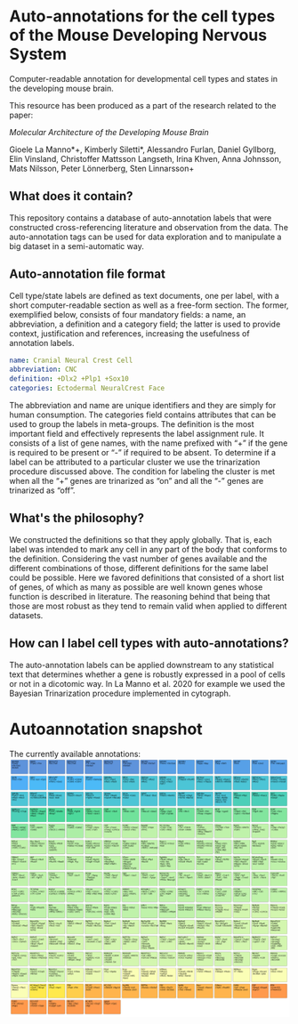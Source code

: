 # Auto-annotations for the cell types of the Mouse Developing Nervous System 
Computer-readable annotation for developmental cell types and states in the developing mouse brain.

This resource has been produced as a part of the research related to the paper:

*Molecular Architecture of the Developing Mouse Brain*

Gioele La Manno*+, Kimberly Siletti*, Alessandro Furlan, Daniel Gyllborg, Elin Vinsland, Christoffer Mattsson Langseth, Irina Khven, Anna Johnsson, Mats Nilsson, Peter Lönnerberg, Sten Linnarsson+

## What does it contain?

This repository contains a database of auto-annotation labels that were constructed cross-referencing literature and observation from the data. The auto-annotation tags can be used for data exploration and to manipulate a big dataset in a semi-automatic way.

## Auto-annotation file format

Cell type/state labels are defined as text documents, one per label, with a short computer-readable section as well as a free-form section. The former, exemplified below, consists of four mandatory fields: a name, an abbreviation, a definition and a category field; the latter is used to provide context, justification and references, increasing the usefulness of annotation labels.

```yaml
name: Cranial Neural Crest Cell
abbreviation: CNC
definition: +Dlx2 +Plp1 +Sox10
categories: Ectodermal NeuralCrest Face
```

The abbreviation and name are unique identifiers and they are simply for human consumption. The categories field contains attributes that can be used to group the labels in meta-groups. The definition is the most important field and effectively represents the label assignment rule. It consists of a list of gene names, with the name prefixed with “+” if the gene is required to be present or “-” if required to be absent. To determine if a label can be attributed to a particular cluster we use the trinarization procedure discussed above. The condition for labeling the cluster is met when all the “+” genes are trinarized as “on” and all the “-” genes are trinarized as “off”.

## What's the philosophy?
 
We constructed the definitions so that they apply globally. That is, each label was intended to mark any cell in any part of the body that conforms to the definition. Considering the vast number of genes available and the different combinations of those, different definitions for the same label could be possible. Here we favored definitions that consisted of a short list of genes, of which as many as possible are well known genes  whose function is described in literature. The reasoning behind that being that those are most robust as they tend to remain valid when applied to different datasets.

## How can I label cell types with auto-annotations?

The auto-annotation labels can be applied downstream to any statistical text that determines whether a gene is robustly expressed in a pool of cells or not in a dicotomic way. In La Manno et al. 2020 for example we used the Bayesian Trinarization procedure implemented in cytograph. 

# Autoannotation snapshot

The currently available annotations: ![Alt text](graphics.png "Graphics")


